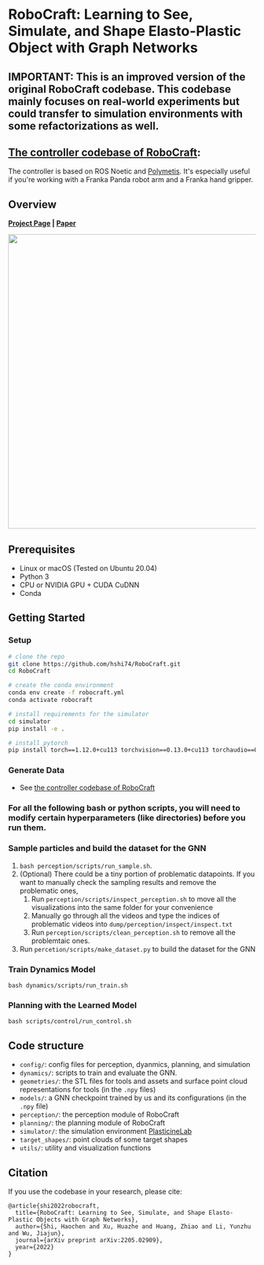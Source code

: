 
# RoboCraft: Learning to See, Simulate, and Shape Elasto-Plastic Object with Graph Networks

## IMPORTANT: This is an improved version of the original RoboCraft codebase. This codebase mainly focuses on real-world experiments but could transfer to simulation environments with some refactorizations as well.

## [The controller codebase of RoboCraft](https://github.com/hshi74/deformable_ros): 
The controller is based on ROS Noetic and [Polymetis](https://facebookresearch.github.io/fairo/polymetis/). It's especially useful if you're working with a Franka Panda robot arm and a Franka hand gripper.

## Overview

**[Project Page](http://hxu.rocks/robocraft/) |  [Paper](https://arxiv.org/pdf/2205.02909.pdf)**

<img src="images/robocraft.gif" width="600">

## Prerequisites
- Linux or macOS (Tested on Ubuntu 20.04)
- Python 3
- CPU or NVIDIA GPU + CUDA CuDNN
- Conda

## Getting Started

### Setup
```bash
# clone the repo
git clone https://github.com/hshi74/RoboCraft.git
cd RoboCraft

# create the conda environment
conda env create -f robocraft.yml
conda activate robocraft

# install requirements for the simulator
cd simulator
pip install -e .

# install pytorch
pip install torch==1.12.0+cu113 torchvision==0.13.0+cu113 torchaudio==0.12.0 --extra-index-url https://download.pytorch.org/whl/cu113
```

### Generate Data
- See [the controller codebase of RoboCraft](https://github.com/hshi74/deformable_ros)

### For all the following bash or python scripts, you will need to modify certain hyperparameters (like directories) before you run them.

### Sample particles and build the dataset for the GNN
1. `bash perception/scripts/run_sample.sh`.
1. (Optional) There could be a tiny portion of problematic datapoints. If you want to manually check the sampling results and remove the problematic ones, 
    1. Run `perception/scripts/inspect_perception.sh` to move all the visualizations into the same folder for your convenience
    1. Manually go through all the videos and type the indices of problematic videos into `dump/perception/inspect/inspect.txt`
    1. Run `perception/scripts/clean_perception.sh` to remove all the problemtaic ones.
1. Run `percetion/scripts/make_dataset.py` to build the dataset for the GNN

### Train Dynamics Model
`bash dynamics/scripts/run_train.sh`

### Planning with the Learned Model
`bash scripts/control/run_control.sh`

## Code structure
- `config/`: config files for perception, dyanmics, planning, and simulation
- `dynamics/`: scripts to train and evaluate the GNN.
- `geometries/`: the STL files for tools and assets and surface point cloud representations for tools (in the `.npy` files)
- `models/`: a GNN checkpoint trained by us and its configurations (in the `.npy` file)
- `perception/`: the perception module of RoboCraft
- `planning/`: the planning module of RoboCraft
- `simulator/`: the simulation environment [PlasticineLab](https://github.com/hzaskywalker/PlasticineLab)
- `target_shapes/`: point clouds of some target shapes
- `utils/`: utility and visualization functions

## Citation
If you use the codebase in your research, please cite:
```
@article{shi2022robocraft,
  title={RoboCraft: Learning to See, Simulate, and Shape Elasto-Plastic Objects with Graph Networks},
  author={Shi, Haochen and Xu, Huazhe and Huang, Zhiao and Li, Yunzhu and Wu, Jiajun},
  journal={arXiv preprint arXiv:2205.02909},
  year={2022}
}
```
